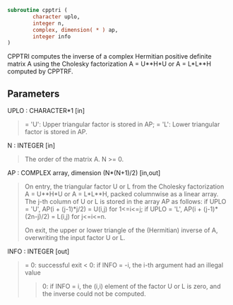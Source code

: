 ```fortran
subroutine cpptri (
        character uplo,
        integer n,
        complex, dimension( * ) ap,
        integer info
)
```

CPPTRI computes the inverse of a complex Hermitian positive definite
matrix A using the Cholesky factorization A = U\*\*H\*U or A = L\*L\*\*H
computed by CPPTRF.

## Parameters
UPLO : CHARACTER\*1 [in]
> = 'U':  Upper triangular factor is stored in AP;
> = 'L':  Lower triangular factor is stored in AP.

N : INTEGER [in]
> The order of the matrix A.  N >= 0.

AP : COMPLEX array, dimension (N\*(N+1)/2) [in,out]
> On entry, the triangular factor U or L from the Cholesky
> factorization A = U\*\*H\*U or A = L\*L\*\*H, packed columnwise as
> a linear array.  The j-th column of U or L is stored in the
> array AP as follows:
> if UPLO = 'U', AP(i + (j-1)\*j/2) = U(i,j) for 1<=i<=j;
> if UPLO = 'L', AP(i + (j-1)\*(2n-j)/2) = L(i,j) for j<=i<=n.
> 
> On exit, the upper or lower triangle of the (Hermitian)
> inverse of A, overwriting the input factor U or L.

INFO : INTEGER [out]
> = 0:  successful exit
> < 0:  if INFO = -i, the i-th argument had an illegal value
> > 0:  if INFO = i, the (i,i) element of the factor U or L is
> zero, and the inverse could not be computed.
